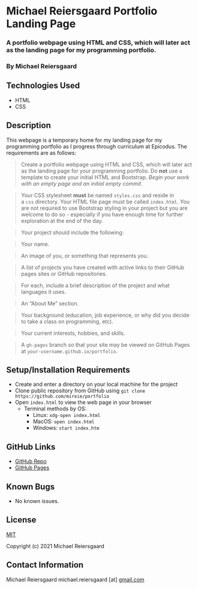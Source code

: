 # Michael Reiersgaard Portfolio Landing Page

### A portfolio webpage using HTML and CSS, which will later act as the landing page for my programming portfolio.

### By Michael Reiersgaard

## Technologies Used

- HTML
- CSS

## Description

This webpage is a temporary home for my landing page for my programming portfolio as I progress through curriculum at Epicodus. The requirements are as follows:

> Create a portfolio webpage using HTML and CSS, which will later act as the landing page for your programming portfolio. Do **not** use a template to create your initial HTML and Bootstrap. *Begin your work with an empty page and an initial empty commit*.

> Your CSS stylesheet **must** be named `styles.css` and reside in a `css` directory. Your HTML file page must be called `index.html`. You are not required to use Bootstrap styling in your project but you are welcome to do so - especially if you have enough time for further exploration at the end of the day.

> Your project should include the following:

> Your name.

> An image of you, or something that represents you.

> A list of projects you have created with active links to their GitHub pages sites or GitHub repositories.

> For each, include a brief description of the project and what languages it uses.

> An “About Me” section.

> Your background (education, job experience, or why did you decide to take a class on programming, etc).

> Your current interests, hobbies, and skills.

> A `gh-pages` branch so that your site may be viewed on GitHub Pages at `your-username.github.io/portfolio`.

## Setup/Installation Requirements

- Create and enter a directory on your local machine for the project
- Clone public repository from GitHub using `git clone https://github.com/mireie/portfolio`
- Open `index.html` to view the web page in your browser
  - Terminal methods by OS:
    - Linux: `xdg-open index.html`
    - MacOS: `open index.html`
    - Windows: `start index.htm`

## GitHub Links
- [GitHub Repo](https://github.com/mireie/portfolio)
- [GitHub Pages](https://mireie.github.io/portfolio/)

## Known Bugs

- No known issues.

## License

[MIT](https://en.wikipedia.org/wiki/MIT_License)

Copyright (c) 2021 Michael Reiersgaard

## Contact Information

Michael Reiersgaard michael.reiersgaard [at] [gmail.com](http://gmail.com/)
